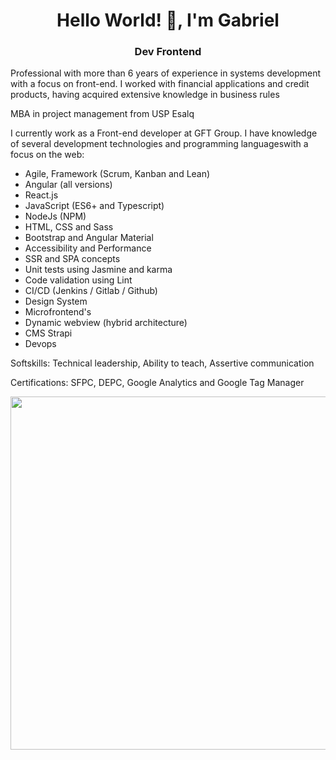 <h1 align="center">Hello World! 👋, I'm Gabriel</h1>
<h3 align="center">Dev Frontend</h3>


Professional with more than 6 years of experience in systems development with a focus on front-end. I worked with financial applications and credit products, having acquired extensive knowledge in business rules

MBA in project management from USP Esalq

I currently work as a Front-end developer at GFT Group. I have knowledge of several development technologies and programming languages ​​with a focus on the web:

- Agile, Framework (Scrum, Kanban and Lean)
- Angular (all versions)
- React.js
- JavaScript (ES6+ and Typescript)
- NodeJs (NPM)
- HTML, CSS and Sass
- Bootstrap and Angular Material
- Accessibility and Performance
- SSR and SPA concepts 
- Unit tests using Jasmine and karma
- Code validation using Lint
- CI/CD (Jenkins / Gitlab / Github)
- Design System
- Microfrontend's
- Dynamic webview (hybrid architecture)
- CMS Strapi
- Devops

Softskills: Technical leadership, Ability to teach, Assertive communication 

Certifications: SFPC, DEPC, Google Analytics and Google Tag Manager


<p align="center">
  <a href="https://gsnogueira.github.io"><img width="565px" src="https://user-images.githubusercontent.com/34325394/217648709-d75da039-b140-4b9f-884d-37d073d26e60.gif"></a>
</p>

<!-- <div align="center">
  <a href="https://gsnogueira.github.io">
    <img height="180em" src="https://github-readme-stats.vercel.app/api/top-langs/?username=gsnogueira&layout=compact&langs_count=7&theme=dark"/>
    <img height="180em" src="https://github-readme-stats.vercel.app/api?username=gsnogueira&show_icons=true&theme=dark&include_all_commits=true&count_private=true"/>
  </a>
</div> -->
